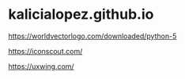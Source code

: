 # kalicialopez.github.io

https://worldvectorlogo.com/downloaded/python-5

https://iconscout.com/

https://uxwing.com/

